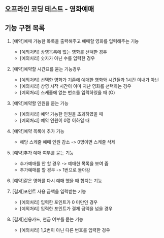 ## 오프라인 코딩 테스트 - 영화예매

## 기능 구현 목록
1. [예약]예매 가능한 목록을 출력해주고 예매할 영화를 입력해주는 기능
    * [예외처리] 상영목록에 없는 영화를 선택한 경우
    * [예외처리] 숫자가 아닌 수를 입력한 경우
 
1. [예약]예약할 시간표를 묻는 기능경우
    * [예외처리] 선택한 영화가 기존에 예매한 영화와 시간들과 1시간 이내가 아닌 
    * [예외처리] 상영 시작 시간이 이미 지난 영화를 선택하는 경우
    * [예외처리] 스케줄에 없는 번호를 입력하였을 때 (O)
    
1. [예약]예약할 인원을 묻는 기능
    * [예외처리] 예약 가능한 인원을 초과하였을 때
    * [예외처리] 예약 인원이 0명 이하일 때

1. [예약]예약 목록에 추가 기능
    * 해당 스케줄 예매 인원 감소 -> 0명이면 스케줄 삭제
    
1. [예약]추가 예매 여부를 묻는 기능
    * 추가예매를 안 할 경우 -> 예매한 목록을 보여 줌
    * 추가예매를 할 경우 -> 1번으로 돌아감
    
1. [예약]같은 영화를 다시 예매 했을 때 합치는 기능
    
1. [결제]포인트 사용 금액을 입력받는 기능
    * [예외처리] 입력한 포인트가 0 미만인 경우
    * [예외처리] 입력한 포인트가 결제 금액을 넘을 경우
    
1. [결제]신용카드, 현금 여부를 묻는 기능
    * [예외처리] 1,2번이 아닌 다른 번호를 입력한 경우